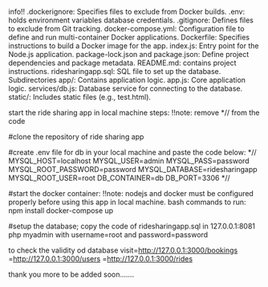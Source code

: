 info!!
.dockerignore: Specifies files to exclude from Docker builds.
.env: holds environment variables database credentials.
.gitignore: Defines files to exclude from Git tracking.
docker-compose.yml: Configuration file to define and run multi-container Docker applications.
Dockerfile: Specifies instructions to build a Docker image for the app.
index.js: Entry point for the Node.js application.
package-lock.json and package.json: Define project dependencies and package metadata.
README.md: contains project instructions.
ridesharingapp.sql: SQL file to set up the database.
Subdirectories
app/: Contains application logic.
app.js: Core application logic.
services/db.js: Database service for connecting to the database.
static/: Includes static files (e.g., test.html).

start the ride sharing app in local machine
steps:
!!note: remove *// from the code

#clone the repository of ride sharing app

#create .env file for db in your local machine and paste the code below:
*//
MYSQL_HOST=localhost
MYSQL_USER=admin
MYSQL_PASS=password
MYSQL_ROOT_PASSWORD=password
MYSQL_DATABASE=ridesharingapp
MYSQL_ROOT_USER=root
DB_CONTAINER=db
DB_PORT=3306
*//

#start the docker container:
!!note: nodejs and docker must be configured properly before using this app in local machine.
bash commands to run:
npm install
docker-compose up

#setup the database;
copy the code of ridesharingapp.sql
in 127.0.0.1:8081 php myadmin
with username=root and password=password

to check the validity od database 
visit=http://127.0.0.1:3000/bookings    
    =http://127.0.0.1:3000/users
    =http://127.0.0.1:3000/rides

thank you more to be added soon.......
